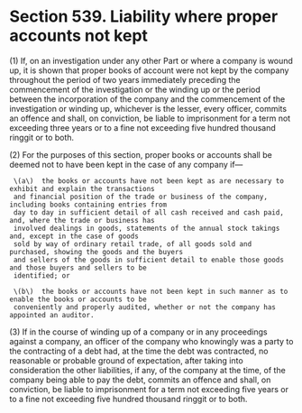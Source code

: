 # Section 539. Liability where proper accounts not kept

 \(1\) If, on an investigation under any other Part or where a company is wound up, it is shown that proper books of account were not kept by the company throughout the period of two years immediately preceding the commencement of the investigation or the winding up or the period between the incorporation of the company and the commencement of the investigation or winding up, whichever is the lesser, every officer, commits an offence and shall, on conviction, be liable to imprisonment for a term not exceeding three years or to a fine not exceeding five hundred thousand ringgit or to both.

\(2\) For the purposes of this section, proper books or accounts shall be deemed not to have been kept in the case of any company if—

     \(a\)  the books or accounts have not been kept as are necessary to exhibit and explain the transactions                       
     and financial position of the trade or business of the company, including books containing entries from                                                  
     day to day in sufficient detail of all cash received and cash paid, and, where the trade or business has                 
     involved dealings in goods, statements of the annual stock takings and, except in the case of goods                       
     sold by way of ordinary retail trade, of all goods sold and purchased, showing the goods and the buyers                                                  
     and sellers of the goods in sufficient detail to enable those goods and those buyers and sellers to be                 
     identified; or

     \(b\)  the books or accounts have not been kept in such manner as to enable the books or accounts to be   
     conveniently and properly audited, whether or not the company has appointed an auditor.

\(3\) If in the course of winding up of a company or in any proceedings against a company, an officer of the company who knowingly was a party to the contracting of a debt had, at the time the debt was contracted, no reasonable or probable ground of expectation, after taking into consideration the other liabilities, if any, of the company at the time, of the company being able to pay the debt, commits an offence and shall, on conviction, be liable to imprisonment for a term not exceeding five years or to a fine not exceeding five hundred thousand ringgit or to both.

